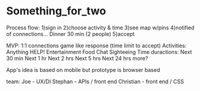 # Something_for_two
Process flow:
1)sign in
2)choose activity & time
3)see map w/pins
4)notified of connections... Dinner 30 min (2 people)
5)accept

MVP:
1:1 connections
game like response (time limit to accept)
Activities:
	Anything
	HELP!
	Entertainment
	Food
	Chat
	Sighteeing
Time duractions:
	Next 30 min
	Next 1 hr
	Next 2 hrs
	Next 5 hrs
	Next 24 hrs
	more?

App's idea is based on mobile but prototype is browser based


team:
Joe - UX/DI
Stephan - APIs / front end
Christian - front end / CSS
